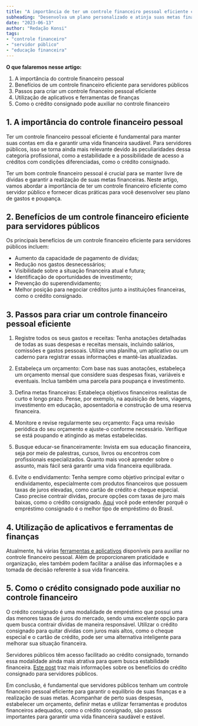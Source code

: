 ```yaml
---
title: "A importância de ter um controle financeiro pessoal eficiente como servidor público"
subheading: "Desenvolva um plano personalizado e atinja suas metas financeiras"
date: "2023-06-13"
author: "Redação Konsi"
tags:
- "controle financeiro"
- "servidor público"
- "educação financeira"
---
```


**O que falaremos nesse artigo:**

1. A importância do controle financeiro pessoal
2. Benefícios de um controle financeiro eficiente para servidores públicos
3. Passos para criar um controle financeiro pessoal eficiente
4. Utilização de aplicativos e ferramentas de finanças
5. Como o crédito consignado pode auxiliar no controle financeiro

## 1. A importância do controle financeiro pessoal

Ter um controle financeiro pessoal eficiente é fundamental para manter suas contas em dia e garantir uma vida financeira saudável. Para servidores públicos, isso se torna ainda mais relevante devido às peculiaridades dessa categoria profissional, como a estabilidade e a possibilidade de acesso a créditos com condições diferenciadas, como o crédito consignado.

Ter um bom controle financeiro pessoal é crucial para se manter livre de dívidas e garantir a realização de suas metas financeiras. Neste artigo, vamos abordar a importância de ter um controle financeiro eficiente como servidor público e fornecer dicas práticas para você desenvolver seu plano de gastos e poupança.

## 2. Benefícios de um controle financeiro eficiente para servidores públicos

Os principais benefícios de um controle financeiro eficiente para servidores públicos incluem:

- Aumento da capacidade de pagamento de dívidas;
- Redução nos gastos desnecessários;
- Visibilidade sobre a situação financeira atual e futura;
- Identificação de oportunidades de investimento;
- Prevenção do superendividamento;
- Melhor posição para negociar créditos junto a instituições financeiras, como o crédito consignado.

## 3. Passos para criar um controle financeiro pessoal eficiente

1. Registre todos os seus gastos e receitas: Tenha anotações detalhadas de todas as suas despesas e receitas mensais, incluindo salários, comissões e gastos pessoais. Utilize uma planilha, um aplicativo ou um caderno para registrar essas informações e mantê-las atualizadas.

2. Estabeleça um orçamento: Com base nas suas anotações, estabeleça um orçamento mensal que considere suas despesas fixas, variáveis e eventuais. Inclua também uma parcela para poupança e investimento.

3. Defina metas financeiras: Estabeleça objetivos financeiros realistas de curto e longo prazo. Pense, por exemplo, na aquisição de bens, viagens, investimento em educação, aposentadoria e construção de uma reserva financeira.

4. Monitore e revise regularmente seu orçamento: Faça uma revisão periódica do seu orçamento e ajuste-o conforme necessário. Verifique se está poupando e atingindo as metas estabelecidas.

5. Busque educar-se financeiramente: Invista em sua educação financeira, seja por meio de palestras, cursos, livros ou encontros com profissionais especializados. Quanto mais você aprender sobre o assunto, mais fácil será garantir uma vida financeira equilibrada.

6. Evite o endividamento: Tenha sempre como objetivo principal evitar o endividamento, especialmente com produtos financeiros que possuem taxas de juros elevadas, como cartão de crédito e cheque especial. Caso precise contrair dívidas, procure opções com taxas de juro mais baixas, como o crédito consignado. [Aqui](https://konsi.com.br/postagens/por-que-credito-consignado-e-melhor) você pode entender porquê o empréstimo consignado é o melhor tipo de empréstimo do Brasil.

## 4. Utilização de aplicativos e ferramentas de finanças

Atualmente, há várias [ferramentas e aplicativos](https://konsi.com.br/postagens/aplicativo-de-controle-financeiro-confira-otimas-opcoes) disponíveis para auxiliar no controle financeiro pessoal. Além de proporcionarem praticidade e organização, eles também podem facilitar a análise das informações e a tomada de decisão referente à sua vida financeira.

## 5. Como o crédito consignado pode auxiliar no controle financeiro

O crédito consignado é uma modalidade de empréstimo que possui uma das menores taxas de juros do mercado, sendo uma excelente opção para quem busca contrair dívidas de maneira responsável. Utilizar o crédito consignado para quitar dívidas com juros mais altos, como o cheque especial e o cartão de crédito, pode ser uma alternativa inteligente para melhorar sua situação financeira.

Servidores públicos têm acesso facilitado ao crédito consignado, tornando essa modalidade ainda mais atrativa para quem busca estabilidade financeira. [Este post](https://konsi.com.br/postagens/5-motivos-para-escolher-o-credito-consignado-publico) traz mais informações sobre os benefícios do crédito consignado para servidores públicos.

Em conclusão, é fundamental que servidores públicos tenham um controle financeiro pessoal eficiente para garantir o equilíbrio de suas finanças e a realização de suas metas. Acompanhar de perto suas despesas, estabelecer um orçamento, definir metas e utilizar ferramentas e produtos financeiros adequados, como o crédito consignado, são passos importantes para garantir uma vida financeira saudável e estável.